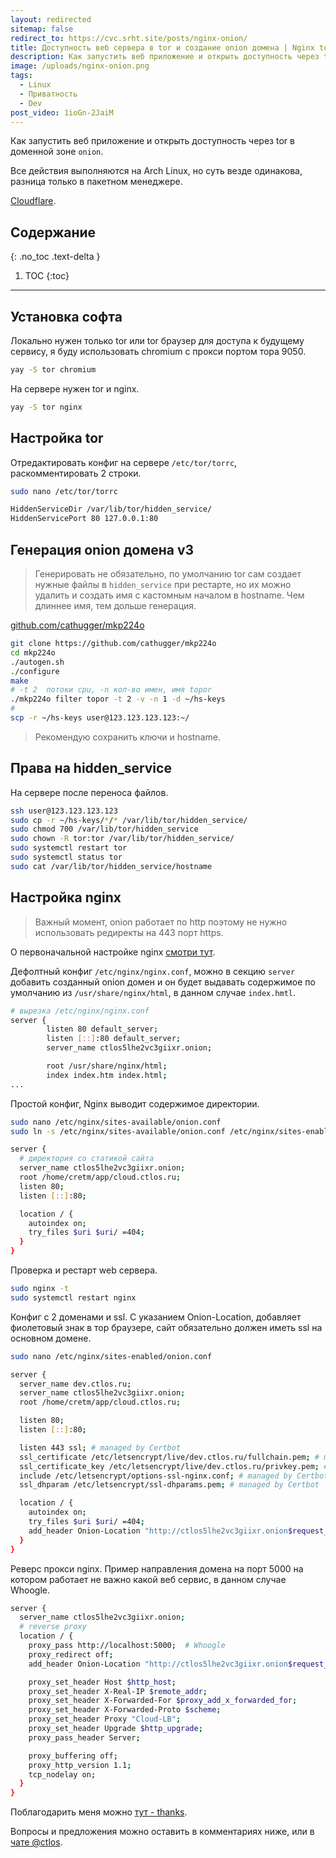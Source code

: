 ```yaml
---
layout: redirected
sitemap: false
redirect_to: https://cvc.srht.site/posts/nginx-onion/
title: Доступность веб сервера в tor и создание onion домена | Nginx tor onion
description: Как запустить веб приложение и открыть доступность через tor в доменной зоне onion.
image: /uploads/nginx-onion.png
tags:
  - Linux
  - Приватность
  - Dev
post_video: 1ioGn-2JaiM
---
```


Как запустить веб приложение и открыть доступность через tor в доменной зоне `onion`.

Все действия выполняются на Arch Linux, но суть везде одинакова, разница только в пакетном менеджере.

[Cloudflare](https://www.cloudflare.com/).

## Содержание
{: .no_toc .text-delta }

1. TOC
{:toc}

---

## Установка софта

Локально нужен только tor или tor браузер для доступа к будущему сервису, я буду использовать chromium с прокси портом тора 9050.

```bash
yay -S tor chromium
```

На сервере нужен tor и nginx.

```bash
yay -S tor nginx
```

## Настройка tor

Отредактировать конфиг на сервере `/etc/tor/torrc`, раскомментировать 2 строки.

```bash
sudo nano /etc/tor/torrc

HiddenServiceDir /var/lib/tor/hidden_service/
HiddenServicePort 80 127.0.0.1:80
```

## Генерация onion домена v3

> Генерировать не обязательно, по умолчанию tor сам создает нужные файлы в `hidden_service` при рестарте, но их можно удалить и создать имя с кастомным началом в hostname. Чем длиннее имя, тем дольше генерация.

[github.com/cathugger/mkp224o](https://github.com/cathugger/mkp224o)

```bash
git clone https://github.com/cathugger/mkp224o
cd mkp224o
./autogen.sh
./configure
make
# -t 2  потоки cpu, -n кол-во имен, имя topor
./mkp224o filter topor -t 2 -v -n 1 -d ~/hs-keys
#
scp -r ~/hs-keys user@123.123.123.123:~/
```

> Рекомендую сохранить ключи и hostname.

## Права на hidden_service

На сервере после переноса файлов.

```bash
ssh user@123.123.123.123
sudo cp -r ~/hs-keys/*/* /var/lib/tor/hidden_service/
sudo chmod 700 /var/lib/tor/hidden_service
sudo chown -R tor:tor /var/lib/tor/hidden_service/
sudo systemctl restart tor
sudo systemctl status tor
sudo cat /var/lib/tor/hidden_service/hostname
```

## Настройка nginx

> Важный момент, onion работает по http поэтому не нужно использовать редиректы на 443 порт https.

О первоначальной настройке nginx [смотри тут](/web-server/).

Дефолтный конфиг `/etc/nginx/nginx.conf`, можно в секцию `server` добавить созданный onion домен и он будет выдавать содержимое по умолчанию из `/usr/share/nginx/html`, в данном случае `index.hmtl`.

```bash
# вырезка /etc/nginx/nginx.conf
server {
        listen 80 default_server;
        listen [::]:80 default_server;
        server_name ctlos5lhe2vc3giixr.onion;

        root /usr/share/nginx/html;
        index index.htm index.html;
...
```

Простой конфиг, Nginx выводит содержимое директории.

```bash
sudo nano /etc/nginx/sites-available/onion.conf
sudo ln -s /etc/nginx/sites-available/onion.conf /etc/nginx/sites-enabled
```

```bash
server {
  # директория со статикой сайта
  server_name ctlos5lhe2vc3giixr.onion;
  root /home/cretm/app/cloud.ctlos.ru;
  listen 80;
  listen [::]:80;

  location / {
    autoindex on;
    try_files $uri $uri/ =404;
  }
}
```

Проверка и рестарт web сервера.

```bash
sudo nginx -t
sudo systemctl restart nginx
```

Конфиг с 2 доменами и ssl. С указанием Onion-Location, добавляет фиолетовый знак в тор браузере, сайт обязательно должен иметь ssl на основном домене.

```bash
sudo nano /etc/nginx/sites-enabled/onion.conf
```

```bash
server {
  server_name dev.ctlos.ru;
  server_name ctlos5lhe2vc3giixr.onion;
  root /home/cretm/app/cloud.ctlos.ru;

  listen 80;
  listen [::]:80;

  listen 443 ssl; # managed by Certbot
  ssl_certificate /etc/letsencrypt/live/dev.ctlos.ru/fullchain.pem; # managed by Certbot
  ssl_certificate_key /etc/letsencrypt/live/dev.ctlos.ru/privkey.pem; # managed by Certbot
  include /etc/letsencrypt/options-ssl-nginx.conf; # managed by Certbot
  ssl_dhparam /etc/letsencrypt/ssl-dhparams.pem; # managed by Certbot

  location / {
    autoindex on;
    try_files $uri $uri/ =404;
    add_header Onion-Location "http://ctlos5lhe2vc3giixr.onion$request_uri" always;
  }
}
```

Реверс прокси nginx. Пример направления домена на порт 5000 на котором работает не важно какой веб сервис, в данном случае Whoogle.

```bash
server {
  server_name ctlos5lhe2vc3giixr.onion;
  # reverse proxy
  location / {
    proxy_pass http://localhost:5000;  # Whoogle
    proxy_redirect off;
    add_header Onion-Location "http://ctlos5lhe2vc3giixr.onion$request_uri" always;

    proxy_set_header Host $http_host;
    proxy_set_header X-Real-IP $remote_addr;
    proxy_set_header X-Forwarded-For $proxy_add_x_forwarded_for;
    proxy_set_header X-Forwarded-Proto $scheme;
    proxy_set_header Proxy "Cloud-LB";
    proxy_set_header Upgrade $http_upgrade;
    proxy_pass_header Server;

    proxy_buffering off;
    proxy_http_version 1.1;
    tcp_nodelay on;
  }
}
```

Поблагодарить меня можно [тут - thanks](https://ctlos.github.io/donat/).

Вопросы и предложения можно оставить в комментариях ниже, или в [чате @ctlos](https://telegram.me/ctlos).
